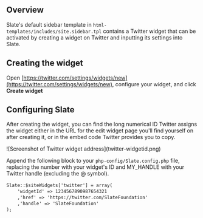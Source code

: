 ## Overview
Slate's default sidebar template in `html-templates/includes/site.sidebar.tpl` contains a Twitter widget that
can be activated by creating a widget on Twitter and inputting its settings into Slate.

## Creating the widget
Open [https://twitter.com/settings/widgets/new](https://twitter.com/settings/widgets/new), configure your widget,
and click **Create widget**

## Configuring Slate
After creating the widget, you can find the long numerical ID Twitter assigns the widget either in the URL for the
edit widget page you'll find yourself on after creating it, or in the embed code Twitter provides you to copy.

<p class="full-width" markdown="1">![Screenshot of Twitter widget address](twitter-widgetid.png)</p>

Append the following block to your `php-config/Slate.config.php` file, replacing the number with your widget's ID
and MY_HANDLE with your Twitter handle (excluding the @ symbol).

```language-php
Slate::$siteWidgets['twitter'] = array(
    'widgetId' => 1234567890987654321
	,'href' => 'https://twitter.com/SlateFoundation'
	,'handle' => 'SlateFoundation'
);
```